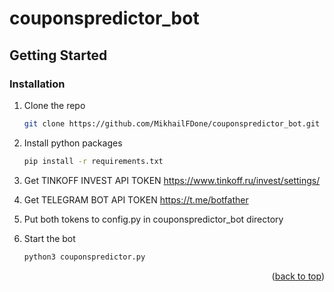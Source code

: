 # couponspredictor_bot

<!-- GETTING STARTED -->
## Getting Started

### Installation

1. Clone the repo
   ```sh
   git clone https://github.com/MikhailFDone/couponspredictor_bot.git
   ```
2. Install python packages
   ```sh
   pip install -r requirements.txt
   ```
3. Get TINKOFF INVEST API TOKEN
   https://www.tinkoff.ru/invest/settings/

4. Get TELEGRAM BOT API TOKEN
   https://t.me/botfather

5. Put both tokens to config.py in couponspredictor_bot directory

6. Start the bot
   ```sh
   python3 couponspredictor.py
   ```
<p align="right">(<a href="#readme-top">back to top</a>)</p>
